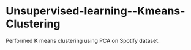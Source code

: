 # Unsupervised-learning--Kmeans-Clustering
Performed K means clustering using PCA on Spotify dataset.



